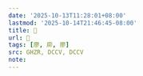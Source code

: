 ```yaml
---
date: '2025-10-13T11:28:01+08:00'
lastmod: '2025-10-14T21:46:45-08:00'
title: 󰛄
url: 󰛄
tags: [廖, 㡻, 廖]
src: GHZR, DCCV, DCCV
note:
---
```


